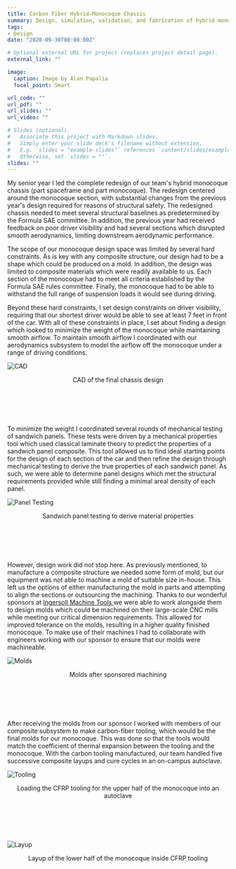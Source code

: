 ```yaml
---
title: Carbon Fiber Hybrid-Monocoque Chassis
summary: Design, simulation, validation, and fabrication of hybrid-monocoque chassis
tags:
- Design
date: "2020-09-30T00:00:00Z"

# Optional external URL for project (replaces project detail page).
external_link: ""

image:
  caption: Image by Alan Papalia
  focal_point: Smart

url_code: ""
url_pdf: ""
url_slides: ""
url_video: ""

# Slides (optional).
#   Associate this project with Markdown slides.
#   Simply enter your slide deck's filename without extension.
#   E.g. `slides = "example-slides"` references `content/slides/example-slides.md`.
#   Otherwise, set `slides = ""`.
slides: ""
---
```


My senior year I led the complete redesign of our team's hybrid monocoque chassis (part spaceframe and part monocoque). The redesign centered around the monocoque section, with substantial changes from the previous year's design required for reasons of structural safety. The redesigned chassis needed to meet several structural baselines as predetermined by the Formula SAE committee. In addition, the previous year had received feedback on poor driver visibility and had several sections which disrupted smooth aerodynamics, limiting downstream aerodynamic performance.

The scope of our monocoque design space was limited by several hard constraints.
As is key with any composite structure, our design had to be a shape which could
be produced on a mold. In addition, the design was limited to composite
materials which were readily available to us. Each section of the
monocoque had to meet all criteria established by the Formula SAE rules
committee. Finally, the monocoque had to be able to withstand the full range of suspension loads it would see during driving.

Beyond these hard constraints, I set design constraints on driver visibility,
requiring that our shortest driver would be able to see at least 7 feet in front
of the car. With all of these constraints in place, I set about finding a design
which looked to minimize the weight of the monocoque while maintaining smooth
airflow. To maintain smooth airflow I coordinated with our aerodynamics
subsystem to model the airflow off the monocoque under a range of driving
conditions.


![CAD](chassis_cad.png)
<div align="center" style="padding-bottom:80px">CAD of the final chassis design</div>

To minimize the weight I coordinated several rounds of mechanical testing of
sandwich panels. These tests were driven by a mechanical properties tool which
used classical laminate theory to predict the properties of a sandwich panel
composite. This tool allowed us to find ideal starting points for the design of
each section of the car and then refine the design through mechanical testing to
derive the true properties of each sandwich panel. As such, we were able to
determine panel designs which met the structural requirements provided while
still finding a minimal areal density of each panel.

![Panel Testing](panel_testing.png)
<div align="center" style="padding-bottom:80px">Sandwich panel testing to derive material properties</div>


However, design work did not stop here. As previously mentioned, to manufacture
a composite structure we needed some form of mold, but our equipment was not
able to machine a mold of suitable size in-house. This left us the options of
either manufacturing the mold in parts and attempting to align the sections or
outsourcing the machining. Thanks to our wonderful sponsors at <a href =
"https://en.machinetools.camozzi.com/who/ingersoll-machine-tools.kl"> Ingersoll
Machine Tools </a> we were able to work alongside them to design molds which
could be machined on their large-scale CNC mills while meeting our critical
dimension requirements. This allowed for improved tolerance on the molds,
resulting in a higher quality finished monocoque. To make use of their machines
I had to collaborate with engineers working with our sponsor to ensure that our
molds were machineable.

![Molds](mold_1.jpg)
<div align="center" style="padding-bottom:80px">Molds after sponsored machining</div>

After receiving the molds from our sponsor I worked with members of our
composite subsystem to make carbon-fiber tooling, which would be the final molds
for our monocoque. This was done so that the tools would match the coefficient
of thermal expansion between the tooling and the monocoque. With the carbon
tooling manufactured, our team handled five successive composite layups and cure
cycles in an on-campus autoclave.

![Tooling](tooling_cure.jpg)
<div align="center" style="padding-bottom:80px">Loading the CFRP tooling for the upper half of the monocoque into an autoclave</div>


![Layup](lower_layup.jpg)
<div align="center" style="padding-bottom:80px">Layup of the lower half of the monocoque inside CFRP tooling</div>